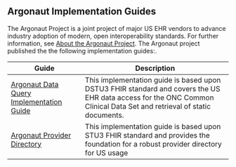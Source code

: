 Argonaut Implementation Guides
------------------------------

The Argonaut Project is a joint project of major US EHR vendors to advance industry adoption of modern, open interoperability standards. For further information, see [About the Argonaut Project]. The Argonaut project published the the following implementation guides:.

|   Guide                   |                                                                                                                                                         Description        |
|----------------------|-----------------------------------------------------------------------------------------------------------------------------------------------------------------|
| [Argonaut Data Query Implementation Guide]   | This implementation guide is based upon DSTU3 FHIR standard and covers the US EHR data access for the ONC Common Clinical Data Set and retrieval of static documents. |
| [Argonaut Provider Directory] | This implementation guide is based upon STU3 FHIR standard and provides the foundation for a robust provider directory for US usage                                                                                            |

  [About the Argonaut Project]: http://argonautwiki.hl7.org/index.php?title=Main_Page/Background
  [Argonaut Data Query Implementation Guide]: http://fhir.org/guides/argonaut/r2/
  [Argonaut Provider Directory]: http://fhir.org/guides/argonaut/pd/
